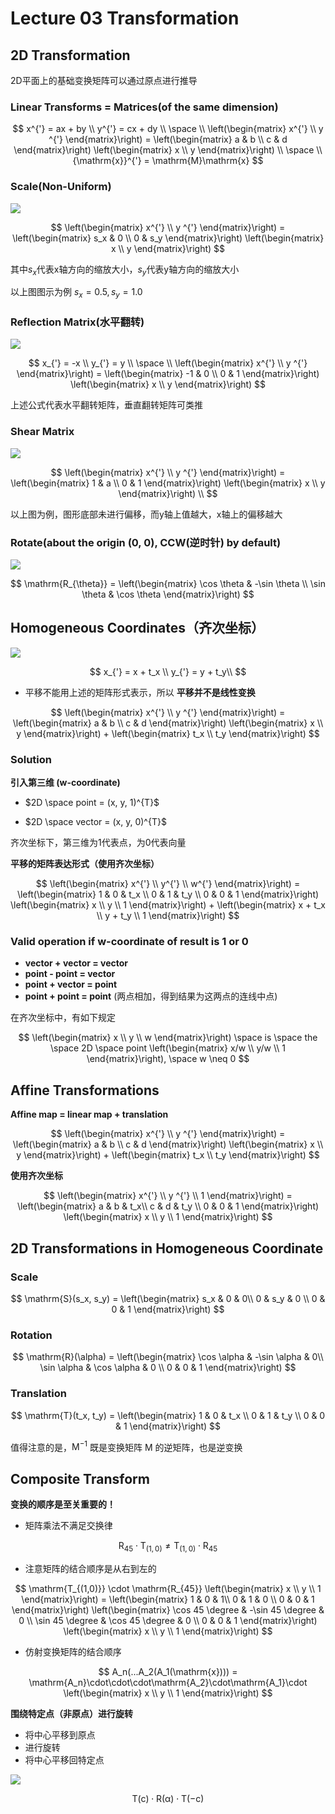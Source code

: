# Lecture 03 Transformation

## 2D Transformation

2D平面上的基础变换矩阵可以通过原点进行推导

### Linear Transforms = Matrices(of the same dimension)

$$
x^{'} = ax + by \\
y^{'} = cx + dy \\
\space \\
\left(\begin{matrix}
x^{'} \\ y ^{'}
\end{matrix}\right) =
\left(\begin{matrix}
a & b \\
c & d
\end{matrix}\right)
\left(\begin{matrix}
x \\ y 
\end{matrix}\right) \\
\space \\
{\mathrm{x}}^{'} = \mathrm{M}\mathrm{x}
$$

### Scale(Non-Uniform)

![](image/1.png)

$$
\left(\begin{matrix}
x^{'} \\ y ^{'}
\end{matrix}\right) =
\left(\begin{matrix}
s_x & 0 \\
0 & s_y
\end{matrix}\right)
\left(\begin{matrix}
x \\ y 
\end{matrix}\right) 
$$

其中$s_x$代表x轴方向的缩放大小，$s_y$代表y轴方向的缩放大小

以上图图示为例 $s_x = 0.5,s_y=1.0$

### Reflection Matrix(水平翻转)

![](image/2.png)

$$
x_{'} = -x \\ 
y_{'} = y \\
\space \\
\left(\begin{matrix}
x^{'} \\ y ^{'}
\end{matrix}\right) =
\left(\begin{matrix}
-1 & 0 \\
0 & 1
\end{matrix}\right)
\left(\begin{matrix}
x \\ y 
\end{matrix}\right) 
$$

上述公式代表水平翻转矩阵，垂直翻转矩阵可类推

### Shear Matrix
![](image/3.png)

$$
\left(\begin{matrix}
x^{'} \\ y ^{'}
\end{matrix}\right) =
\left(\begin{matrix}
1 & a \\
0 & 1
\end{matrix}\right)
\left(\begin{matrix}
x \\ y 
\end{matrix}\right) \\
$$

以上图为例，图形底部未进行偏移，而y轴上值越大，x轴上的偏移越大

### Rotate(about the origin (0, 0), CCW(逆时针) by default)

![](image/4.png)

$$
\mathrm{R_{\theta}} =
\left(\begin{matrix}
\cos \theta & -\sin \theta \\
\sin \theta & \cos \theta
\end{matrix}\right)
$$

## Homogeneous Coordinates（齐次坐标）

![](image/5.png)

$$
x_{'} = x + t_x \\ 
y_{'} = y + t_y\\
$$

- 平移不能用上述的矩阵形式表示，所以 **平移并不是线性变换**

$$
\left(\begin{matrix}
x^{'} \\ y ^{'}
\end{matrix}\right) =
\left(\begin{matrix}
a & b \\
c & d
\end{matrix}\right)
\left(\begin{matrix}
x \\ y 
\end{matrix}\right) +
\left(\begin{matrix}
t_x \\ t_y 
\end{matrix}\right)
$$

### Solution

**引入第三维 (w-coordinate)**

- $2D \space point = (x, y, 1)^{T}$

- $2D \space vector = (x, y, 0)^{T}$

齐次坐标下，第三维为1代表点，为0代表向量

**平移的矩阵表达形式（使用齐次坐标）**

$$
\left(\begin{matrix}
x^{'} \\ y^{'} \\ w^{'}
\end{matrix}\right) =
\left(\begin{matrix}
1 & 0 & t_x \\
0 & 1 & t_y \\
0 & 0 & 1
\end{matrix}\right)
\left(\begin{matrix}
x \\ y \\ 1
\end{matrix}\right) +
\left(\begin{matrix}
x + t_x \\ y + t_y \\ 1 
\end{matrix}\right)
$$

### Valid operation if w-coordinate of result is 1 or 0

- **vector + vector = vector**
- **point - point      = vector**
- **point + vector   = point**
- **point + point     = point** (两点相加，得到结果为这两点的连线中点)

在齐次坐标中，有如下规定

$$
\left(\begin{matrix}
x \\ y \\ w
\end{matrix}\right) \space is \space the \space 2D \space point
\left(\begin{matrix}
x/w \\ y/w \\ 1
\end{matrix}\right), \space w \neq 0
$$

## Affine Transformations

**Affine map = linear map + translation**

$$
\left(\begin{matrix}
x^{'} \\ y ^{'}
\end{matrix}\right) =
\left(\begin{matrix}
a & b \\
c & d
\end{matrix}\right)
\left(\begin{matrix}
x \\ y 
\end{matrix}\right) +
\left(\begin{matrix}
t_x \\ t_y 
\end{matrix}\right)
$$

**使用齐次坐标**

$$
\left(\begin{matrix}
x^{'} \\ y ^{'} \\ 1
\end{matrix}\right) =
\left(\begin{matrix}
a & b & t_x\\
c & d & t_y \\
0 & 0 & 1
\end{matrix}\right)
\left(\begin{matrix}
x \\ y \\ 1
\end{matrix}\right)
$$

## 2D Transformations in Homogeneous Coordinate

### Scale

$$
\mathrm{S}(s_x, s_y) =
\left(\begin{matrix}
s_x & 0 & 0\\
0 & s_y & 0 \\
0 & 0 & 1
\end{matrix}\right)
$$

### Rotation

$$
\mathrm{R}(\alpha) =
\left(\begin{matrix}
\cos \alpha & -\sin \alpha & 0\\
\sin \alpha & \cos \alpha & 0 \\
0 & 0 & 1
\end{matrix}\right)
$$

### Translation

$$
\mathrm{T}(t_x, t_y) =
\left(\begin{matrix}
1 & 0 & t_x \\
0 & 1 & t_y \\
0 & 0 & 1
\end{matrix}\right)
$$

值得注意的是，$\mathrm{M^{-1}}$ 既是变换矩阵 $\mathrm{M}$ 的逆矩阵，也是逆变换

## Composite Transform

**变换的顺序是至关重要的！**

- 矩阵乘法不满足交换律

$$
\mathrm{R_{45}} \cdot \mathrm{T_{(1,0)}} \neq \mathrm{T_{(1,0)}} \cdot \mathrm{R_{45}}
$$

- 注意矩阵的结合顺序是从右到左的

$$
\mathrm{T_{(1,0)}} \cdot \mathrm{R_{45}}
\left(\begin{matrix}
x \\ y \\ 1
\end{matrix}\right) = 
\left(\begin{matrix}
1 & 0 & 1\\
0 & 1 & 0 \\
0 & 0 & 1
\end{matrix}\right)
\left(\begin{matrix}
\cos 45 \degree & -\sin 45 \degree & 0 \\
\sin 45 \degree & \cos 45 \degree & 0 \\
0 & 0 & 1
\end{matrix}\right)
\left(\begin{matrix}
x \\ y \\ 1
\end{matrix}\right)
$$

- 仿射变换矩阵的结合顺序
  
$$
A_n(...A_2(A_1(\mathrm{x}))) = \mathrm{A_n}\cdot\cdot\cdot\mathrm{A_2}\cdot\mathrm{A_1}\cdot
\left(\begin{matrix}
x \\ y \\ 1
\end{matrix}\right)
$$
  

**围绕特定点（非原点）进行旋转**

- 将中心平移到原点
- 进行旋转
- 将中心平移回特定点

![](image/6.png)

$$
\mathrm{T(c)} \cdot \mathrm{R(\alpha)} \cdot \mathrm{T(-c)}
$$

